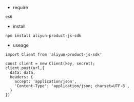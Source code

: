 - require

```shell
es6
```

- install

```shell
npm install aliyun-product-js-sdk
```

- useage

```es6
import Client from 'aliyun-product-js-sdk'

const client = new Client(key, secret);
client.post(url,{
  data: data,
  headers: {
    accept: 'application/json',
    'Content-Type': 'application/json; charset=UTF-8',
  }
})
```
